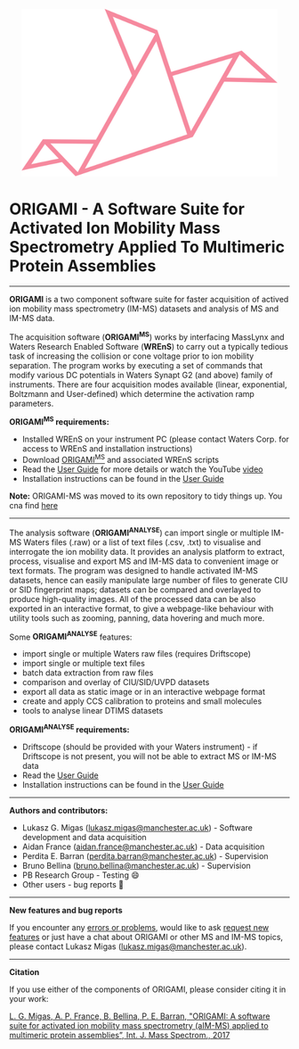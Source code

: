 
<p align="center">
  <img width="460" height="300" src="/img/origami_analyse_logo.png">
</p>

# **ORIGAMI** - A Software Suite for Activated Ion Mobility Mass Spectrometry Applied To Multimeric Protein Assemblies
---
**ORIGAMI** is a two component software suite for faster acquisition of actived ion mobility mass spectrometry (IM-MS) datasets and analysis of MS and IM-MS data.<p>


The acquisition software (**ORIGAMI<sup>MS</sup>**) works by interfacing MassLynx and Waters Research Enabled Software (**WREnS**) to carry out a typically tedious task of increasing the collision or cone voltage prior to ion mobility separation. The program works by executing a set of commands that modify various DC potentials in Waters Synapt G2 (and above) family of instruments. There are four acquisition modes available (linear, exponential, Boltzmann and User-defined) which determine the activation ramp parameters.

**ORIGAMI<sup>MS</sup> requirements:**

- Installed WREnS on your instrument PC (please contact Waters Corp. for access to WREnS and installation instructions)
-  Download [ORIGAMI<sup>MS</sup>](https://github.com/lukasz-migas/ORIGAMI/releases/tag/v1.0.1) and associated WREnS scripts
- Read the [User Guide](https://github.com/lukasz-migas/ORIGAMI/blob/master/ORIGAMI_MS/UserGuide_MS.pdf) for more details or watch the YouTube [video](https://youtu.be/XNfM6F_MSb0)
- Installation instructions can be found in the [User Guide](https://github.com/lukasz-migas/ORIGAMI/blob/master/ORIGAMI_MS/UserGuide_MS.pdf)

**Note:** ORIGAMI-MS was moved to its own repository to tidy things up. You cna find [here](https://github.com/lukasz-migas/ORIGAMI-MS)

---
The analysis software (**ORIGAMI<sup>ANALYSE</sup>**) can import single or multiple IM-MS Waters files (.raw) or a list of text files (.csv, .txt) to visualise and interrogate the ion mobility data. It provides an analysis platform to extract, process, visualise and export MS and IM-MS data to convenient image or text formats. The program was designed to handle activated IM-MS datasets, hence can easily manipulate large number of files to generate CIU or SID fingerprint maps; datasets can be compared and overlayed to produce high-quality images. All of the processed data can be also exported in an interactive format, to give a webpage-like behaviour with utility tools such as zooming, panning, data hovering and much more.

Some **ORIGAMI<sup>ANALYSE</sup>** features:

-	import single or multiple Waters raw files (requires Driftscope)
-	import single or multiple text files
-	batch data extraction from raw files
-	comparison and overlay of CIU/SID/UVPD datasets
-	export all data as static image or in an interactive webpage format
-	create and apply CCS calibration to proteins and small molecules
-	tools to analyse linear DTIMS datasets

**ORIGAMI<sup>ANALYSE</sup> requirements:**

- Driftscope (should be provided with your Waters instrument) - if Driftscope is not present, you will not be able to extract MS or IM-MS data
- Read the [User Guide](https://github.com/lukasz-migas/ORIGAMI/blob/master/ORIGAMI_ANALYSE/UserGuide.pdf)
- Installation instructions can be found in the [User Guide](https://github.com/lukasz-migas/ORIGAMI/blob/master/ORIGAMI_ANALYSE/UserGuide.pdf)

---
**Authors and contributors:**

- Lukasz G. Migas (lukasz.migas@manchester.ac.uk) - Software development and data acquisition
- Aidan France (aidan.france@manchester.ac.uk) - Data acquisition
- Perdita E. Barran (perdita.barran@manchester.ac.uk) - Supervision
- Bruno Bellina (bruno.bellina@manchester.ac.uk) - Supervision
- PB Research Group - Testing 😄
- Other users - bug reports 🐛

---
**New features and bug reports**

If you encounter any [errors or problems](https://goo.gl/forms/8vk1a7JGNyoN4QdD2), would like to ask [request new features](https://goo.gl/forms/esL6ry9St6WCyPY42) or just have a chat about ORIGAMI or other MS and IM-MS topics, please contact Lukasz Migas (lukasz.migas@manchester.ac.uk).

---
**Citation**

If you use either of the components of ORIGAMI, please consider citing it in your work:<p>
[L. G. Migas, A. P. France, B. Bellina, P. E. Barran, "ORIGAMI: A software suite for activated ion mobility mass spectrometry (aIM-MS) applied to multimeric protein assemblies”, Int. J. Mass Spectrom., 2017](https://doi.org/10.1016/j.ijms.2017.08.014)
